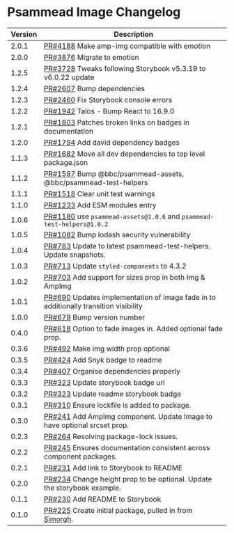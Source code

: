 # Psammead Image Changelog

<!-- prettier-ignore -->
| Version | Description |
|---------|-------------|
| 2.0.1 | [PR#4188](https://github.com/bbc/psammead/pull/4188) Make amp-img compatible with emotion |
| 2.0.0 | [PR#3876](https://github.com/bbc/psammead/pull/3876) Migrate to emotion |
| 1.2.5 | [PR#3728](https://github.com/bbc/psammead/pull/3728) Tweaks following Storybook v5.3.19 to v6.0.22 update |
| 1.2.4 | [PR#2607](https://github.com/bbc/psammead/pull/2607) Bump dependencies |
| 1.2.3 | [PR#2460](https://github.com/bbc/psammead/pull/2460) Fix Storybook console errors |
| 1.2.2 | [PR#1942](https://github.com/bbc/psammead/pull/1942) Talos - Bump React to 16.9.0 |
| 1.2.1 | [PR#1803](https://github.com/bbc/psammead/pull/1803/) Patches broken links on badges in documentation |
| 1.2.0 | [PR#1794](https://github.com/bbc/psammead/pull/1794) Add david dependency badges |
| 1.1.3 | [PR#1682](https://github.com/bbc/psammead/pull/1682) Move all dev dependencies to top level package.json |
| 1.1.2 | [PR#1597](https://github.com/bbc/psammead/pull/1597) Bump @bbc/psammead-assets, @bbc/psammead-test-helpers |
| 1.1.1 | [PR#1518](https://github.com/bbc/psammead/pull/1518) Clear unit test warnings |
| 1.1.0 | [PR#1233](https://github.com/bbc/psammead/pull/1233) Add ESM modules entry |
| 1.0.6 | [PR#1180](https://github.com/bbc/psammead/pull/1180) use `psammead-assets@1.0.6` and `psammead-test-helpers@1.0.2`|
| 1.0.5 | [PR#1082](https://github.com/bbc/psammead/pull/1082) Bump lodash security vulnerability |
| 1.0.4 | [PR#783](https://github.com/bbc/psammead/pull/783) Update to latest psammead-test-helpers. Update snapshots. |
| 1.0.3   | [PR#713](https://github.com/bbc/psammead/pull/713) Update `styled-components` to 4.3.2 |
| 1.0.2   | [PR#703](https://github.com/bbc/psammead/pull/703) Add support for sizes prop in both Img & AmpImg |
| 1.0.1   | [PR#690](https://github.com/bbc/psammead/pull/690) Updates implementation of image fade in to additionally transition visibility |
| 1.0.0   | [PR#679](https://github.com/bbc/psammead/pull/679) Bump version number |
| 0.4.0   | [PR#618](https://github.com/bbc/psammead/pull/618) Option to fade images in. Added optional fade prop. |
| 0.3.6   | [PR#492](https://github.com/bbc/psammead/pull/492) Make img width prop optional |
| 0.3.5   | [PR#424](https://github.com/bbc/psammead/pull/424) Add Snyk badge to readme |
| 0.3.4   | [PR#407](https://github.com/bbc/psammead/pull/407) Organise dependencies properly |
| 0.3.3   | [PR#323](https://github.com/bbc/psammead/pull/323) Update storybook badge url |
| 0.3.2   | [PR#323](https://github.com/BBC/psammead/pull/323) Update readme storybook badge |
| 0.3.1   | [PR#310](https://github.com/BBC-News/psammead/pull/310) Ensure lockfile is added to package. |
| 0.3.0   | [PR#241](https://github.com/BBC-News/psammead/pull/241) Add AmpImg component. Update Image to have optional srcset prop. |
| 0.2.3   | [PR#264](https://github.com/BBC/psammead/pull/264) Resolving package-lock issues. |
| 0.2.2   | [PR#245](https://github.com/BBC-News/psammead/pull/245) Ensures documentation consistent across component packages. |
| 0.2.1   | [PR#231](https://github.com/BBC-News/psammead/pull/231) Add link to Storybook to README |
| 0.2.0   | [PR#234](https://github.com/BBC-News/psammead/pull/234) Change height prop to be optional. Update the storybook example. |
| 0.1.1   | [PR#230](https://github.com/BBC-News/psammead/pull/230) Add README to Storybook |
| 0.1.0   | [PR#225](https://github.com/BBC-News/psammead/pull/225) Create initial package, pulled in from [Simorgh](https://github.com/BBC-News/simorgh). |
